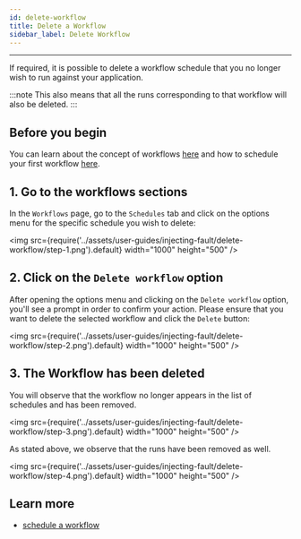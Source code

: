 ```yaml
---
id: delete-workflow
title: Delete a Workflow
sidebar_label: Delete Workflow
---
```


---

If required, it is possible to delete a workflow schedule that you no longer wish to run against your application.

:::note
This also means that all the runs corresponding to that workflow will also be deleted.
:::

## Before you begin

You can learn about the concept of workflows [here](../concepts/chaos-workflow.md) and how to schedule your first workflow [here](schedule-workflow.md).

## 1. Go to the workflows sections

In the `Workflows` page, go to the `Schedules` tab and click on the options menu for the specific schedule you wish to delete:

<img src={require('../assets/user-guides/injecting-fault/delete-workflow/step-1.png').default} width="1000" height="500" />

## 2. Click on the `Delete workflow` option

After opening the options menu and clicking on the `Delete workflow` option, you'll see a prompt in order to confirm your action. Please ensure that you want to delete the selected workflow and click the `Delete` button:

<img src={require('../assets/user-guides/injecting-fault/delete-workflow/step-2.png').default} width="1000" height="500" />

## 3. The Workflow has been deleted

You will observe that the workflow no longer appears in the list of schedules and has been removed.

<img src={require('../assets/user-guides/injecting-fault/delete-workflow/step-3.png').default} width="1000" height="500" />

As stated above, we observe that the runs have been removed as well.

<img src={require('../assets/user-guides/injecting-fault/delete-workflow/step-4.png').default} width="1000" height="500" />

## Learn more

- [schedule a workflow](schedule-workflow.md)
